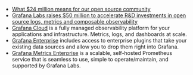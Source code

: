 - [What $24 million means for our open source community](https://grafana.com/blog/2019/10/24/what-24-million-means-for-our-open-source-community/)
- [Grafana Labs raises $50 million to accelerate R&D investments in open source logs, metrics and composable observability](https://grafana.com/blog/2020/08/17/introducing-the-grafana-accelerator-program-one-of-the-investments-were-making-in-the-community-after-raising-50-million/)
- [Grafana Cloud](https://grafana.com/products/cloud/) is a fully managed observability platform for your applications and infrastructure. Metrics, logs, and dashboards at scale.
- [Grafana Enterprise](https://grafana.com/products/enterprise/) includes access to enterprise plugins that take your existing data sources and allow you to drop them right into Grafana.
- [Grafana Metrics Enterprise](https://grafana.com/products/metrics-enterprise/) is a scalable, self-hosted Prometheus service that is seamless to use, simple to operate/maintain, and supported by Grafana Labs.